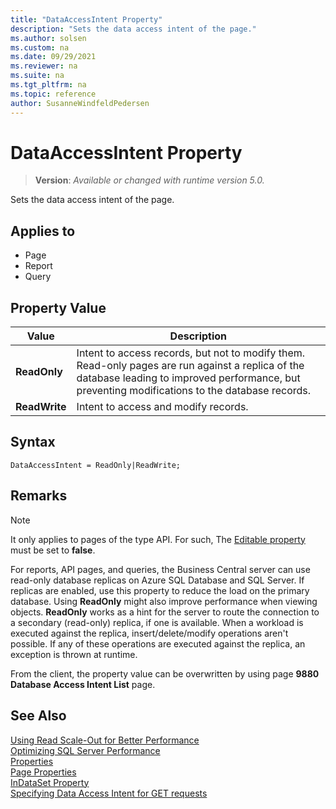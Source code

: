 ```yaml
---
title: "DataAccessIntent Property"
description: "Sets the data access intent of the page."
ms.author: solsen
ms.custom: na
ms.date: 09/29/2021
ms.reviewer: na
ms.suite: na
ms.tgt_pltfrm: na
ms.topic: reference
author: SusanneWindfeldPedersen
---
```

[//]: # (START>DO_NOT_EDIT)
[//]: # (IMPORTANT:Do not edit any of the content between here and the END>DO_NOT_EDIT.)
[//]: # (Any modifications should be made in the .xml files in the ModernDev repo.)
# DataAccessIntent Property
> **Version**: _Available or changed with runtime version 5.0._

Sets the data access intent of the page.

## Applies to
-   Page
-   Report
-   Query

## Property Value

|Value|Description|
|-----------|---------------------------------------|
|**ReadOnly**|Intent to access records, but not to modify them. Read-only pages are run against a replica of the database leading to improved performance, but preventing modifications to the database records.|
|**ReadWrite**|Intent to access and modify records.|

[//]: # (IMPORTANT: END>DO_NOT_EDIT)

## Syntax

```AL
DataAccessIntent = ReadOnly|ReadWrite;
```

## Remarks  

> [!NOTE]
> It only applies to pages of the type API. For such, The [Editable property](devenv-editable-property.md) must be set to **false**.

For reports, API pages, and queries, the Business Central server can use read-only database replicas on Azure SQL Database and SQL Server. If replicas are enabled, use this property to reduce the load on the primary database. Using **ReadOnly** might also improve performance when viewing objects. **ReadOnly** works as a hint for the server to route the connection to a secondary (read-only) replica, if one is available. When a workload is executed against the replica, insert/delete/modify operations aren't possible. If any of these operations are executed against the replica, an exception is thrown at runtime.

From the client, the property value can be overwritten by using page **9880 Database Access Intent List** page.

## See Also  

[Using Read Scale-Out for Better Performance](../../administration/database-read-scale-out-overview.md)  
[Optimizing SQL Server Performance](../../administration/optimize-sql-server-performance.md)  
[Properties](devenv-properties.md)   
[Page Properties](./devenv-properties.md)  
[InDataSet Property](../methods/devenv-indataset-attribute.md)  
[Specifying Data Access Intent for GET requests](../devenv-connect-apps-tips.md#DataAccessIntent)
